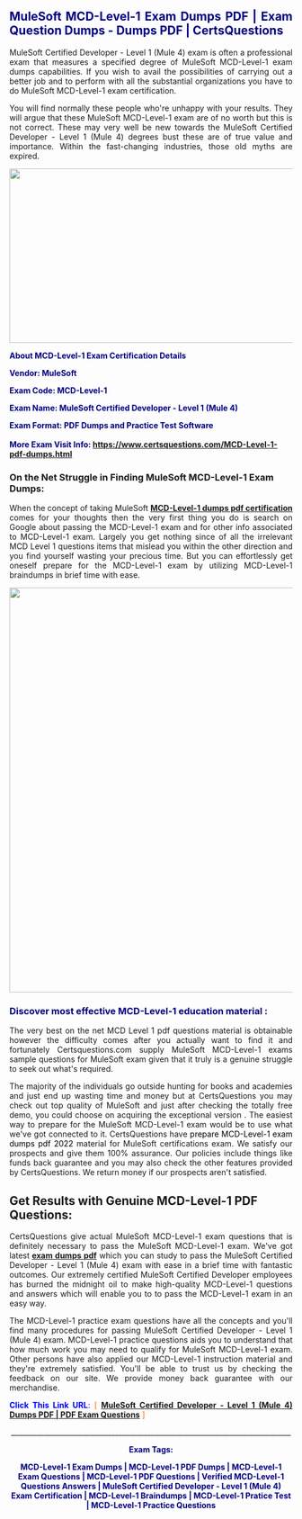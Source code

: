 <h2 style="text-align: justify;"><span style="color: #000080;">MuleSoft MCD-Level-1 Exam Dumps PDF | Exam Question Dumps - Dumps PDF | CertsQuestions</span></h2>
<p style="text-align: justify;">MuleSoft Certified Developer - Level 1 (Mule 4) exam is often a professional exam that measures a specified degree of MuleSoft  MCD-Level-1 exam dumps capabilities. If you wish to avail the possibilities of carrying out a better job and to perform with all the substantial organizations you have to do MuleSoft MCD-Level-1 exam certification.</p>
<p style="text-align: justify;">You will find normally these people who're unhappy with your results. They will argue that these MuleSoft  MCD-Level-1 exam are of no worth but this is not correct. These may very well be new towards the MuleSoft Certified Developer - Level 1 (Mule 4) degrees bust these are of true value and importance. Within the fast-changing industries, those old myths are expired.</p>
<p><img style="display: block; margin-left: auto; margin-right: auto;" src="https://i.imgur.com/eaP4ae9.png" width="840" height="310" /></p>
<p><span style="color: #000080;"><strong>About MCD-Level-1 Exam Certification Details</strong></span></p>
<p><span style="color: #000080;"><strong>Vendor: MuleSoft<br /></strong></span></p>
<p><span style="color: #000080;"><strong>Exam Code: MCD-Level-1</strong></span></p>
<p><span style="color: #000080;"><strong>Exam Name: MuleSoft Certified Developer - Level 1 (Mule 4)</strong></span></p>
<p><span style="color: #000080;"><strong>Exam Format: PDF Dumps and Practice Test Software<br /><br />More Exam Visit Info: <span style="color: #ff6600;"><a href="https://www.certsquestions.com/MCD-Level-1-pdf-dumps.html">https://www.certsquestions.com/MCD-Level-1-pdf-dumps.html</a></span></strong></span></p>
<h3>On the Net Struggle in Finding MuleSoft MCD-Level-1 Exam Dumps:</h3>
<p style="text-align: justify;">When the concept of taking MuleSoft <a href="https://www.certsquestions.com/MCD-Level-1-pdf-dumps.html"><strong> MCD-Level-1 dumps pdf certification</strong></a> comes for your thoughts then the very first thing you do is search on Google about passing the MCD-Level-1 exam and for other info associated to MCD-Level-1 exam. Largely you get nothing since of all the irrelevant MCD Level 1 questions items that mislead you within the other direction and you find yourself wasting your precious time. But you can effortlessly get oneself prepare for the MCD-Level-1 exam by utilizing MCD-Level-1 braindumps in brief time with ease.</p>
<p><a href="https://www.certsquestions.com/MCD-Level-1-pdf-dumps.html"><img style="display: block; margin-left: auto; margin-right: auto;" src="https://i.imgur.com/pxhoKQ2.png" width="720" /></a></p>
<h3><span style="color: #000080;">Discover most effective  MCD-Level-1 education material :</span></h3>
<p style="text-align: justify;">The very best on the net MCD Level 1 pdf questions material is obtainable however the difficulty comes after you actually want to find it and fortunately Certsquestions.com supply MuleSoft MCD-Level-1 exams sample questions for MuleSoft  exam given that it truly is a genuine struggle to seek out what's required.</p>
<p style="text-align: justify;">The majority of the individuals go outside hunting for books and academies and just end up wasting time and money but at CertsQuestions you may check out top quality of MuleSoft  and just after checking the totally free demo, you could choose on acquiring the exceptional version . The easiest way to prepare for the MuleSoft MCD-Level-1 exam would be to use what we've got connected to it. CertsQuestions have <span style="color: #000000;">prepare MCD-Level-1 exam dumps pdf 2022</span> material for MuleSoft certifications exam. We satisfy our prospects and give them 100% assurance. Our policies include things like funds back guarantee and you may also check the other features provided by CertsQuestions. We return money if our prospects aren't satisfied.</p>
<h2>Get Results with Genuine MCD-Level-1 PDF Questions:</h2>
<p style="text-align: justify;">CertsQuestions give actual MuleSoft MCD-Level-1 exam questions that is definitely necessary to pass the MuleSoft  MCD-Level-1 exam. We've got latest<strong>&nbsp;<a href="https://www.certsquestions.com/">exam dumps pdf</a></strong>&nbsp;which you can study to pass the MuleSoft Certified Developer - Level 1 (Mule 4) exam with ease in a brief time with fantastic outcomes. Our extremely certified MuleSoft Certified Developer employees has burned the midnight oil to make high-quality MCD-Level-1 questions and answers which will enable you to to pass the MCD-Level-1 exam in an easy way.</p>
<p style="text-align: justify;">The MCD-Level-1 practice exam questions have all the concepts and you'll find many procedures for passing MuleSoft Certified Developer - Level 1 (Mule 4) exam. MCD-Level-1 practice questions aids you to understand that how much work you may need to qualify for MuleSoft  MCD-Level-1 exam. Other persons have also applied our MCD-Level-1 instruction material and they're extremely satisfied. You'll be able to trust us by checking the feedback on our site. We provide money back guarantee with our merchandise.</p>
<p style="text-align: justify;"><span style="color: #0000ff;"><strong>Click This Link URL</strong>:</span> <span style="color: #ff6600;">[ <strong><a href="https://www.certsquestions.com/mulesoft-certified-developer-certification.html">MuleSoft Certified Developer - Level 1 (Mule 4) Dumps PDF | PDF Exam Questions</a></strong> ]</span></p>
<p style="text-align: center;">______________________________________________________________________________</p>
<p style="text-align: center;"><span style="color: #000080;"><strong>Exam Tags:</strong></span></p>
<p style="text-align: center;"><span style="color: #000080;"><strong>MCD-Level-1 Exam Dumps | MCD-Level-1 PDF Dumps | MCD-Level-1 Exam Questions | MCD-Level-1 PDF Questions | Verified MCD-Level-1 Questions Answers | MuleSoft Certified Developer - Level 1 (Mule 4) Exam Certification | MCD-Level-1 Braindumps | MCD-Level-1 Pratice Test | MCD-Level-1 Practice Questions</strong></span></p>
